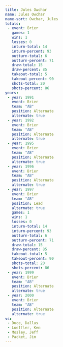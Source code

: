 ```yaml
---
title: Jules Owchar
name: Jules Owchar
name-sort: Owchar, Jules
totals:
 - event: Brier
   games: 1
   wins: 1
   losses: 0
   inturn-total: 14
   inturn-percent: 93
   outturn-total: 6
   outturn-percent: 71
   draw-total: 15
   draw-percent: 85
   takeout-total: 5
   takeout-percent: 90
   shots-total: 20
   shots-percent: 86
years:
 - year: 1991
   event: Brier
   team: "AB"
   position: Alternate
   alternate: true
 - year: 1992
   event: Brier
   team: "AB"
   position: Alternate
   alternate: true
 - year: 1995
   event: Brier
   team: "AB"
   position: Alternate
   alternate: true
 - year: 1996
   event: Brier
   team: "AB"
   position: Alternate
   alternate: true
 - year: 1997
   event: Brier
   team: "AB"
   position: Lead
   alternate: true
   games: 1
   wins: 1
   losses: 0
   inturn-total: 14
   inturn-percent: 93
   outturn-total: 6
   outturn-percent: 71
   draw-total: 15
   draw-percent: 85
   takeout-total: 5
   takeout-percent: 90
   shots-total: 20
   shots-percent: 86
 - year: 1999
   event: Brier
   team: "AB"
   position: Alternate
   alternate: true
 - year: 2000
   event: Brier
   team: "AB"
   position: Alternate
   alternate: true
vs:
 - Duce, Dallas
 - Loeffler, Ken
 - Mosley, Jeff
 - Packet, Jim
---
```

